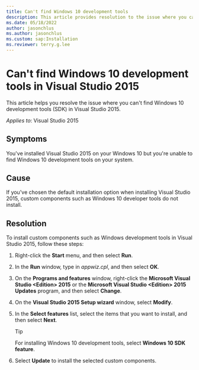 ```yaml
---
title: Can't find Windows 10 development tools
description: This article provides resolution to the issue where you can't find Windows 10 development tools (SDK) in Visual Studio 2015.
ms.date: 05/18/2022
author: jasonchlus
ms.author: jasonchlus
ms.custom: sap:Installation
ms.reviewer: terry.g.lee
---
```


# Can't find Windows 10 development tools in Visual Studio 2015

This article helps you resolve the issue where you can't find Windows 10 development tools (SDK) in Visual Studio 2015.

_Applies to_: Visual Studio 2015

## Symptoms

You've installed Visual Studio 2015 on your Windows 10 but you're unable to find Windows 10 development tools on your system.

## Cause

If you've chosen the default installation option when installing Visual Studio 2015, custom components such as Windows 10 developer tools do not install.

## Resolution

To install custom components such as Windows development tools in Visual Studio 2015, follow these steps:

1. Right-click the **Start** menu, and then select **Run**.

1. In the **Run** window, type in *appwiz.cpl*, and then select **OK**.

1. On the **Programs and features** window, right-click the **Microsoft Visual Studio \<Edition\> 2015** or the **Microsoft Visual Studio \<Edition\> 2015 Updates** program, and then select **Change**.

1. On the **Visual Studio 2015 Setup wizard** window, select **Modify**.

1. In the **Select features** list, select the items that you want to install, and then select **Next**.

    > [!TIP]
    > For installing Windows 10 development tools, select **Windows 10 SDK feature**.

1. Select **Update** to install the selected custom components.
